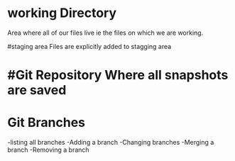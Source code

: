 # working Directory
Area where all of our files live ie the files on which we are working.

#staging area
Files are explicitly added to stagging area

#Git Repository
Where all snapshots are saved
==================================

# Git Branches

-listing all branches
-Adding a branch
-Changing branches
-Merging a branch
-Removing a branch